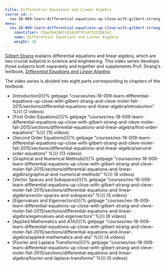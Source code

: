 ```yaml
---
title: Differential Equations and Linear Algebra
course_id: >-
  res-18-009-learn-differential-equations-up-close-with-gilbert-strang-and-cleve-moler-fall-2015
menu:
  res-18-009-learn-differential-equations-up-close-with-gilbert-strang-and-cleve-moler-fall-2015:
    identifier: 75be594286fc61820f93147523356fe2
    name: Differential Equations and Linear Algebra
    weight: 20
---
```

[Gilbert Strang](/faculty/gilbert-strang/) explains differential equations and linear algebra, which are two crucial subjects in science and engineering. This video series develops those subjects both separately and together and supplements Prof. Strang's textbook, [_Differential Equations and Linear Algebra_](http://www-math.mit.edu/~gs/dela/).

The video series is divided into eight parts corresponding to chapters of the textbook.

*   [Introduction]({{% getpage "courses/res-18-009-learn-differential-equations-up-close-with-gilbert-strang-and-cleve-moler-fall-2015/sections/differential-equations-and-linear-algebra/introduction" %}}) (2 videos)
*   [First Order Equations]({{% getpage "courses/res-18-009-learn-differential-equations-up-close-with-gilbert-strang-and-cleve-moler-fall-2015/sections/differential-equations-and-linear-algebra/first-order-equations" %}}) (10 videos)
*   [Second Order Equations]({{% getpage "courses/res-18-009-learn-differential-equations-up-close-with-gilbert-strang-and-cleve-moler-fall-2015/sections/differential-equations-and-linear-algebra/second-order-equations" %}}) (13 videos)
*   [Graphical and Numerical Methods]({{% getpage "courses/res-18-009-learn-differential-equations-up-close-with-gilbert-strang-and-cleve-moler-fall-2015/sections/differential-equations-and-linear-algebra/graphical-and-numerical-methods" %}}) (8 videos)
*   [Vector Spaces and Subspaces]({{% getpage "courses/res-18-009-learn-differential-equations-up-close-with-gilbert-strang-and-cleve-moler-fall-2015/sections/differential-equations-and-linear-algebra/vector-spaces-and-subspaces" %}}) (5 videos)
*   [Eigenvalues and Eigenvectors]({{% getpage "courses/res-18-009-learn-differential-equations-up-close-with-gilbert-strang-and-cleve-moler-fall-2015/sections/differential-equations-and-linear-algebra/eigenvalues-and-eigenvectors" %}}) (8 videos)
*   [Applied Mathematics and ATA]({{% getpage "courses/res-18-009-learn-differential-equations-up-close-with-gilbert-strang-and-cleve-moler-fall-2015/sections/differential-equations-and-linear-algebra/applied-mathematics-and-ata" %}}) (4 videos)
*   [Fourier and Laplace Transforms]({{% getpage "courses/res-18-009-learn-differential-equations-up-close-with-gilbert-strang-and-cleve-moler-fall-2015/sections/differential-equations-and-linear-algebra/fourier-and-laplace-transforms" %}}) (5 videos)